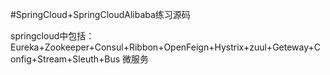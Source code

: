 #SpringCloud+SpringCloudAlibaba练习源码

springcloud中包括：Eureka+Zookeeper+Consul+Ribbon+OpenFeign+Hystrix+zuul+Geteway+Config+Stream+Sleuth+Bus
微服务
